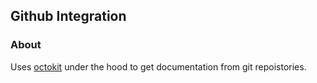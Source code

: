 ## Github Integration

### About

Uses [octokit](https://octokit.github.io/rest.js/v19) under the hood to get documentation from git repoistories.